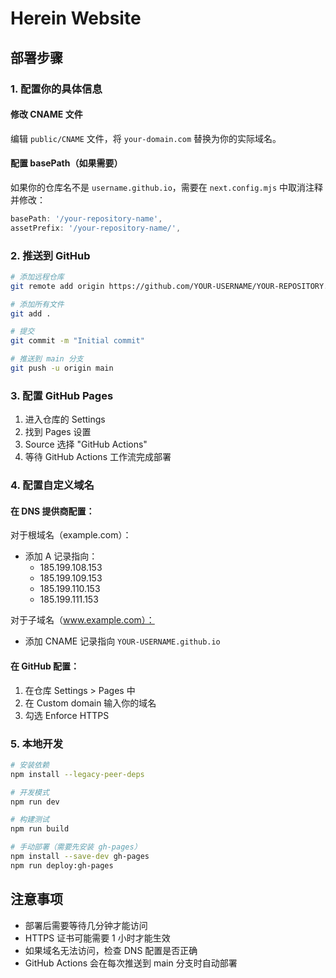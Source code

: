 # Herein Website

## 部署步骤

### 1. 配置你的具体信息

#### 修改 CNAME 文件
编辑 `public/CNAME` 文件，将 `your-domain.com` 替换为你的实际域名。

#### 配置 basePath（如果需要）
如果你的仓库名不是 `username.github.io`，需要在 `next.config.mjs` 中取消注释并修改：
```javascript
basePath: '/your-repository-name',
assetPrefix: '/your-repository-name/',
```

### 2. 推送到 GitHub

```bash
# 添加远程仓库
git remote add origin https://github.com/YOUR-USERNAME/YOUR-REPOSITORY.git

# 添加所有文件
git add .

# 提交
git commit -m "Initial commit"

# 推送到 main 分支
git push -u origin main
```

### 3. 配置 GitHub Pages

1. 进入仓库的 Settings
2. 找到 Pages 设置
3. Source 选择 "GitHub Actions"
4. 等待 GitHub Actions 工作流完成部署

### 4. 配置自定义域名

#### 在 DNS 提供商配置：

对于根域名（example.com）：
- 添加 A 记录指向：
  - 185.199.108.153
  - 185.199.109.153
  - 185.199.110.153
  - 185.199.111.153

对于子域名（www.example.com）：
- 添加 CNAME 记录指向 `YOUR-USERNAME.github.io`

#### 在 GitHub 配置：
1. 在仓库 Settings > Pages 中
2. 在 Custom domain 输入你的域名
3. 勾选 Enforce HTTPS

### 5. 本地开发

```bash
# 安装依赖
npm install --legacy-peer-deps

# 开发模式
npm run dev

# 构建测试
npm run build

# 手动部署（需要先安装 gh-pages）
npm install --save-dev gh-pages
npm run deploy:gh-pages
```

## 注意事项

- 部署后需要等待几分钟才能访问
- HTTPS 证书可能需要 1 小时才能生效
- 如果域名无法访问，检查 DNS 配置是否正确
- GitHub Actions 会在每次推送到 main 分支时自动部署